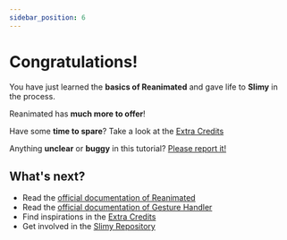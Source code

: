 ```yaml
---
sidebar_position: 6
---
```


# Congratulations!

You have just learned the **basics of Reanimated** and gave life to **Slimy** in the process.

Reanimated has **much more to offer**!

Have some **time to spare**? Take a look at the [Extra Credits](../extra-credits.md)

Anything **unclear** or **buggy** in this tutorial? [Please report it!](https://github.com/carozo/slimy/issues)

## What's next?

- Read the [official documentation of Reanimated](https://docs.swmansion.com/react-native-reanimated/docs/fundamentals/getting-started)
- Read the [official documentation of Gesture Handler](https://docs.swmansion.com/react-native-gesture-handler/docs/)
- Find inspirations in the [Extra Credits](../extra-credits.md)
- Get involved in the [Slimy Repository](https://github.com/carozo/slimy/issues)
